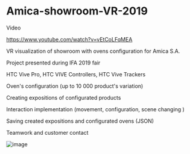 # Amica-showroom-VR-2019
Video

https://www.youtube.com/watch?v=vEtCoLFqMEA

VR visualization of showroom with ovens configuration for Amica S.A.

Project presented during IFA 2019 fair

HTC Vive Pro, HTC VIVE Controllers, HTC Vive Trackers

Oven's configuration (up to 10 000 product's variation)

Creating expositions of configurated products

Interaction implementation (movement, configuration, scene changing )

Saving created expositions and configurated ovens (JSON)

Teamwork and customer contact

![image](https://user-images.githubusercontent.com/28359348/124162797-2926dc80-da9f-11eb-940c-a85e8b65f06d.png)

